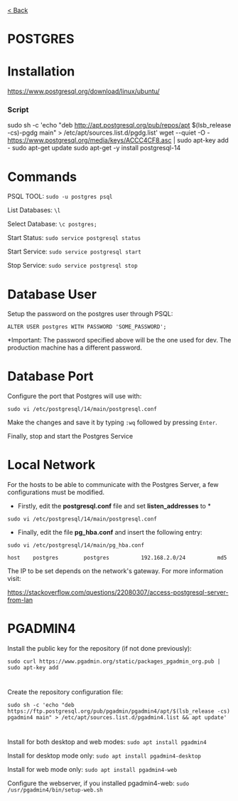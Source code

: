 [< Back](../README.md)

# POSTGRES



# Installation

https://www.postgresql.org/download/linux/ubuntu/

### Script

sudo sh -c 'echo "deb http://apt.postgresql.org/pub/repos/apt $(lsb_release -cs)-pgdg main" > /etc/apt/sources.list.d/pgdg.list'
wget --quiet -O - https://www.postgresql.org/media/keys/ACCC4CF8.asc | sudo apt-key add -
sudo apt-get update
sudo apt-get -y install postgresql-14

#
# Commands

PSQL TOOL: `sudo -u postgres psql`

List Databases: `\l`

Select Database: `\c postgres;`

Start Status: `sudo service postgresql status`

Start Service: `sudo service postgresql start`

Stop Service: `sudo service postgresql stop`





#
# Database User

Setup the password on the postgres user through PSQL: 

`ALTER USER postgres WITH PASSWORD 'SOME_PASSWORD';`

*Important: The password specified above will be the one used for dev. The production machine has a different password.




# Database Port

Configure the port that Postgres will use with:

`sudo vi /etc/postgresql/14/main/postgresql.conf`

Make the changes and save it by typing `:wq` followed by pressing `Enter`.

Finally, stop and start the Postgres Service



#
# Local Network

For the hosts to be able to communicate with the Postgres Server, a few configurations must be modified.

- Firstly, edit the **postgresql.conf** file and set **listen_addresses** to *

`sudo vi /etc/postgresql/14/main/postgresql.conf`


- Finally, edit the file **pg_hba.conf** and insert the following entry:

`sudo vi /etc/postgresql/14/main/pg_hba.conf`


`host    postgres        postgres          192.168.2.0/24          md5`

The IP to be set depends on the network's gateway. For more information visit:

https://stackoverflow.com/questions/22080307/access-postgresql-server-from-lan









#
# PGADMIN4


Install the public key for the repository (if not done previously):

`sudo curl https://www.pgadmin.org/static/packages_pgadmin_org.pub | sudo apt-key add`

#

Create the repository configuration file:

`sudo sh -c 'echo "deb https://ftp.postgresql.org/pub/pgadmin/pgadmin4/apt/$(lsb_release -cs) pgadmin4 main" > /etc/apt/sources.list.d/pgadmin4.list && apt update'`

#


Install for both desktop and web modes: `sudo apt install pgadmin4`


Install for desktop mode only: `sudo apt install pgadmin4-desktop`


Install for web mode only: `sudo apt install pgadmin4-web `


Configure the webserver, if you installed pgadmin4-web: `sudo /usr/pgadmin4/bin/setup-web.sh`